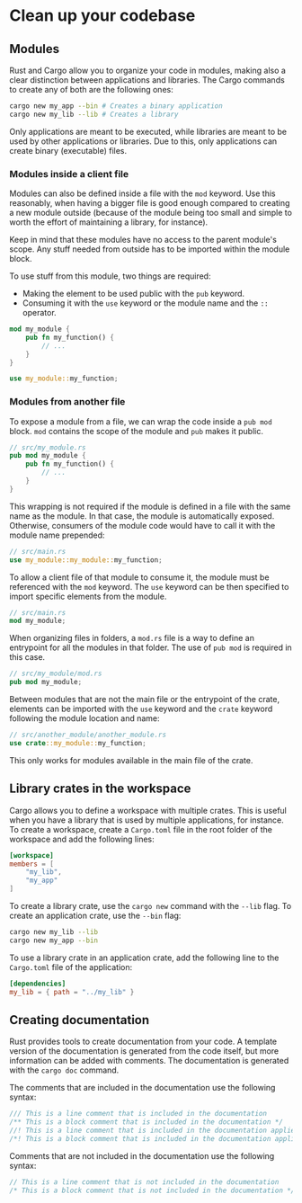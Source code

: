# Clean up your codebase

## Modules

Rust and Cargo allow you to organize your code in modules, making also a clear distinction between applications and
libraries. The Cargo commands to create any of both are the following ones:

```bash
cargo new my_app --bin # Creates a binary application
cargo new my_lib --lib # Creates a library
```

Only applications are meant to be executed, while libraries are meant to be used by other applications or libraries. Due
to this, only applications can create binary (executable) files.

### Modules inside a client file

Modules can also be defined inside a file with the `mod` keyword. Use this reasonably, when having a bigger file is good
enough compared to creating a new module outside (because of the module being too small and simple to worth the effort
of maintaining a library, for instance).

Keep in mind that these modules have no access to the parent module's scope. Any stuff needed from outside has to be
imported within the module block.

To use stuff from this module, two things are required:

- Making the element to be used public with the `pub` keyword.
- Consuming it with the `use` keyword or the module name and the `::` operator.

```rust
mod my_module {
    pub fn my_function() {
        // ...
    }
}

use my_module::my_function;
```

### Modules from another file

To expose a module from a file, we can wrap the code inside a `pub mod` block. `mod` contains the scope of the
module and `pub` makes it public.

```rust
// src/my_module.rs
pub mod my_module {
    pub fn my_function() {
        // ...
    }
}
```

This wrapping is not required if the module is defined in a file with the same name as the module. In that case, the
module is automatically exposed. Otherwise, consumers of the module code would have to call it with the module name
prepended:

```rust
// src/main.rs
use my_module::my_module::my_function;
```

To allow a client file of that module to consume it, the module must be referenced with the `mod` keyword. The `use`
keyword can be then specified to import specific elements from the module.

```rust
// src/main.rs
mod my_module;
```

When organizing files in folders, a `mod.rs` file is a way to define an entrypoint for all the modules in that folder.
The use of `pub mod` is required in this case.

```rust
// src/my_module/mod.rs
pub mod my_module;
```

Between modules that are not the main file or the entrypoint of the crate, elements can be imported with the `use`
keyword and the `crate` keyword following the module location and name:

```rust
// src/another_module/another_module.rs
use crate::my_module::my_function;
```

This only works for modules available in the main file of the crate.

## Library crates in the workspace

Cargo allows you to define a workspace with multiple crates. This is useful when you have a library that is used by
multiple applications, for instance. To create a workspace, create a `Cargo.toml` file in the root folder of the
workspace and add the following lines:

```toml
[workspace]
members = [
    "my_lib",
    "my_app"
]
```

To create a library crate, use the `cargo new` command with the `--lib` flag. To create an application crate, use the
`--bin` flag:

```bash
cargo new my_lib --lib
cargo new my_app --bin
```

To use a library crate in an application crate, add the following line to the `Cargo.toml` file of the application:

```toml
[dependencies]
my_lib = { path = "../my_lib" }
```

## Creating documentation

Rust provides tools to create documentation from your code. A template version of the documentation is generated from
the code itself, but more information can be added with comments. The documentation is generated with the `cargo doc`
command.

The comments that are included in the documentation use the following syntax:

```rust
/// This is a line comment that is included in the documentation
/** This is a block comment that is included in the documentation */
//! This is a line comment that is included in the documentation applied to the previous block
/*! This is a block comment that is included in the documentation applied to the previous block */
```

Comments that are not included in the documentation use the following syntax:

```rust
// This is a line comment that is not included in the documentation
/* This is a block comment that is not included in the documentation */
```
